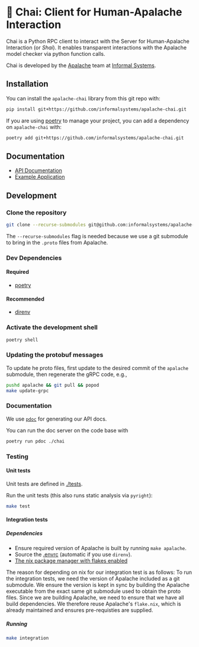 # 🍵 Chai: Client for Human-Apalache Interaction

Chai is a Python RPC client to interact with the Server for Human-Apalache
Interaction (or *Shai*). It enables transparent interactions with the Apalache
model checker via python function calls.

Chai is developed by the [Apalache](https://apalache.informal.systems/) team at
[Informal Systems](https://informal.systems/).

## Installation

You can install the `apalache-chai` library from this git repo with:

```sh
pip install git+https://github.com/informalsystems/apalache-chai.git
```

If you are using [poetry](https://python-poetry.org/) to manage your project,
you can add a dependency on `apalache-chai` with:

```sh
poetry add git+https://github.com/informalsystems/apalache-chai.git
```

## Documentation

- [API Documentation](https://informalsystems.github.io/apalache-chai/chai.html)
- [Example Application](./example/README.md)

## Development

### Clone the repository

``` sh
git clone --recurse-submodules git@github.com:informalsystems/apalache-chai.git
```

The `--recurse-submodules` flag is needed because we use a git submodule to
bring in the `.proto` files from Apalache.

### Dev Dependencies

#### Required

- [poetry](https://python-poetry.org/docs/master/#installing-with-the-official-installer)

#### Recommended

- [direnv](https://direnv.net/)

### Activate the development shell

```sh
poetry shell
```

### Updating the protobuf messages

To update he proto files, first update to the desired commit of the `apalache`
submodule, then regenerate the gRPC code, e.g.,

``` sh
pushd apalache && git pull && popod
make update-grpc
```

### Documentation

We use [`pdoc`](https://pdoc.dev/docs/pdoc.html) for generating our API docs.

You can run the doc server on the code base with

``` sh
poetry run pdoc ./chai
```

### Testing

#### Unit tests

Unit tests are defined in [./tests](./tests).

Run the unit tests (this also runs static analysis via `pyright`):

```sh
make test
```

#### Integration tests

##### Dependencies

- Ensure required version of Apalache is built by running `make apalache`.
- Source the [.envrc](./envrc) (automatic if you use `direnv`).
- [The nix package manager with flakes enabled](https://github.com/informalsystems/cosmos.nix#non-nixos)

The reason for depending on nix for our integration test is as follows: To run
the integration tests, we need the version of Apalache included as a git
submodule. We ensure the version is kept in sync by building the Apalache
executable from the exact same git submodule used to obtain the proto files.
Since we are building Apalache, we need to ensure that we have all build
dependencies. We therefore reuse Apalache's `flake.nix`, which is already
maintained and ensures pre-requisties are supplied.

##### Running

```sh
make integration
```
